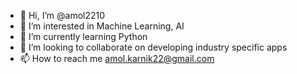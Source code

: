 - 👋 Hi, I’m @amol2210
- 👀 I’m interested in Machine Learning, AI
- 🌱 I’m currently learning Python
- 💞️ I’m looking to collaborate on developing industry specific apps
- 📫 How to reach me amol.karnik22@gmail.com

<!---
amol2210/amol2210 is a ✨ special ✨ repository because its `README.md` (this file) appears on your GitHub profile.
You can click the Preview link to take a look at your changes.
--->
